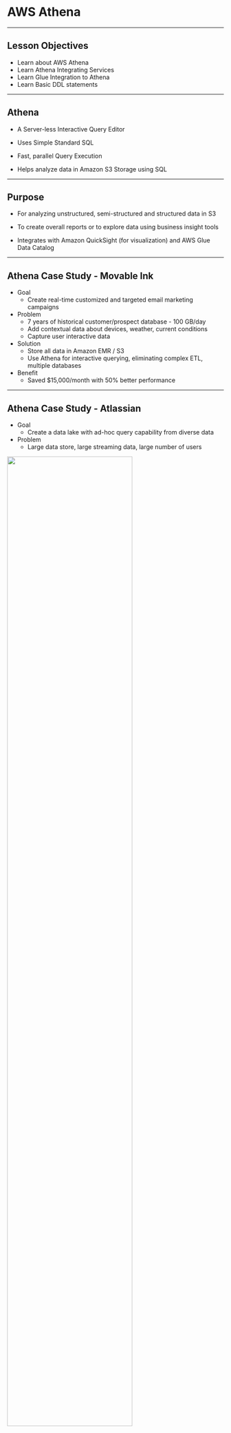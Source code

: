 # AWS Athena

---

## Lesson Objectives
  * Learn about AWS Athena
  * Learn Athena Integrating Services
  * Learn Glue Integration to Athena
  * Learn Basic DDL statements

---

## Athena

  * A Server-less Interactive Query Editor

  * Uses Simple Standard SQL

  * Fast, parallel Query Execution

  * Helps analyze data in Amazon S3 Storage using SQL

---

## Purpose

  * For analyzing unstructured, semi-structured and structured data in S3

  * To create overall reports or to explore data using business insight tools

  * Integrates with Amazon QuickSight (for visualization) and AWS Glue Data Catalog

---

## Athena Case Study - Movable Ink
  * Goal
    - Create real-time customized and targeted email marketing campaigns
  * Problem
    - 7 years of historical customer/prospect database - 100 GB/day
    - Add contextual data about devices, weather, current conditions
    - Capture user interactive data
  * Solution
    - Store all data in Amazon EMR / S3
    - Use Athena for interactive querying, eliminating complex ETL, multiple databases
  * Benefit
    - Saved $15,000/month with 50% better performance

---

## Athena Case Study - Atlassian
  * Goal
    - Create a data lake with ad-hoc query capability from diverse data
  * Problem
    - Large data store, large streaming data, large number of users

<img src="../../assets/images/aws/atlassian-data.png" style="width:76%;"/>

  * Solution
    - Athena for analysis

  * Athena Advantages
    - Ability to attribute costs
    - Bucket security policies
    - Less infrastructure/operational overhead
    - Pay for what we use only

Notes:
[Reference] (https://www.slideshare.net/AmazonWebServices/abd318architecting-a-data-lake-with-amazon-s3-amazon-kinesis-aws-glue-and-amazon-athena)

---

## Ways to access Athena

  * Via JDBC or ODBC Drivers

  * Athena API

  * AWS CLI Tools

  * AWS Console


<img src="../../assets/images/aws/athena.png" style="width:76%;"/>

---

## AWS Glue Integration

  * Glue is an ETL service to integrate various data sources.
  * Glue's Crawler handles the databases and tables
    - created in Athena
    - stores the metadata in Data Catalog


  * AWS Glue Data Catalog central metadata repository
    - integrates with S3, RDS, Redshift, EMR, etc

<img src="../../assets/images/aws/athena-with-glue.png" style="width:76%;"/>

---

## Security

* Athena uses IAM policies for authorization and access

* Athena uses encryption to access S3 locations and decrypt files

* Athena workgroups isolate users, groups, apps, etc.

---

## Athena Query

  * Athena supports both DDL and ANSI SQL procedures

  * Partitioning the data can improve query execution times
    - partition by time for typical analytics queries

  * Athena is case-sensitive. Athena allows only underscore special character

---

# Athena DDL  Examples

---

## To create a database

```sql
CREATE (DATABASE|SCHEMA) [IF NOT EXISTS] database_name
  [COMMENT 'database_comment']
  [LOCATION 'S3_loc']
  [WITH DBPROPERTIES ('property_name' = 'property_value') [, ...]]
```

---

## To create Table

```sql
CREATE [EXTERNAL] TABLE [IF NOT EXISTS]
 [db_name.]table_name [(col_name data_type [COMMENT col_comment] [, ...] )]
 [COMMENT table_comment]
 [PARTITIONED BY (col_name data_type [COMMENT col_comment], ...)]
 [ROW FORMAT row_format]
 [STORED AS file_format]
 [WITH SERDEPROPERTIES (...)] ]
 [LOCATION 's3_loc']
 [TBLPROPERTIES ( ['has_encrypted_data'='true | false',] ['classification'='aws_glue_classification',] property_name=property_value [, ...] ) ]
 
```

---

## To describe Table

```sql
DESCRIBE [EXTENDED | FORMATTED] [db_name.]table_name [PARTITION partition_spec] [col_name ( [.field_name] | [.'$elem$'] | [.'$key$'] | [.'$value$'] )]
```

---

## To view the contents

```sql
SHOW TABLES [IN database_name] ['regular_expression']
```

A screenshot showing the Query Executed by Athena

<img src="../../assets/images/aws/query-execution.png" style="width:76%;"/>

---

## Lab: Analyze Data using Athena

*  **Overview** :

   Load data in a csv file into S3 bucket
   Analyze the data using Athena

*  **Approximate time** :

   30 mins

*  **Instructions** :
    - SQL-With-Athena



---

# BACKUP SLIDES

---

# Column Storage Format

  * Column storage such as Apache Parquet and ORC are considered to be the fastest retrieval of data

  * Characteristics of columnar storage format

        - Compression by Column reduces space in S3, disk space, and I/O during query processing

        - Predicate pushdown in Parquet and ORC scans only the required Columns thereby improving the performance

        - Splitting data in Parquet and ORC increases the parallelism during query processing

        - By default, Parquet will access column by name and ORC by index. This behavior can be changed by

			* ORC - WITH SERDEPROPERTIES ('orc.column.index.access'='false')

			* Parquet - WITH SERDEPROPERTIES ('parquet.column.index.access'='false')

        - CSV and TSV formats do not allow renaming and adding initial columns

---
